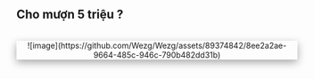 <h2>Cho mượn 5 triệu ?</h2> <br>
<div style="box-shadow: rgba(0, 0, 0, 0.35) 0px 5px 15px;text-align: center;">
  ![image](https://github.com/Wezg/Wezg/assets/89374842/8ee2a2ae-9664-485c-946c-790b482dd31b)
</div>
